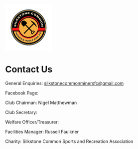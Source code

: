 <img src="silkstone common fc logo.png" 
     alt="logo"
     width="150" 
     height="150" />
     
# Contact Us

General Enquiries: silkstonecommonminersfc@gmail.com

Facebook Page:

Club Chairman: Nigel Matthewman

Club Secretary:

Welfare Officer/Treasurer: 

Facilities Manager: Russell Faulkner

Charity: Silkstone Common Sports and Recreation Association

